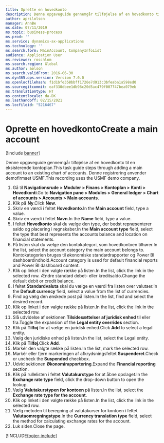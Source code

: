 ```yaml
---
title: Oprette en hovedkonto
description: Denne opgaveguide gennemgår tilføjelse af en hovedkonto til en eksisterende kontoplan.
author: aprilolson
manager: AnnBe
ms.date: 07/11/2019
ms.topic: business-process
ms.prod: ''
ms.service: dynamics-ax-applications
ms.technology: ''
ms.search.form: MainAccount, CompanyInfoList
audience: Application User
ms.reviewer: roschlom
ms.search.region: Global
ms.author: aolson
ms.search.validFrom: 2016-06-30
ms.dyn365.ops.version: Version 7.0.0
ms.openlocfilehash: f1d1bfe358bbff1720e7d013c3bfeaba1a598ed0
ms.sourcegitcommit: eaf330dbee1db96c20d5ac479f007747bea079eb
ms.translationtype: HT
ms.contentlocale: da-DK
ms.lasthandoff: 02/15/2021
ms.locfileid: "5216467"
---
```

# <a name="create-a-main-account"></a><span data-ttu-id="92b6b-103">Oprette en hovedkonto</span><span class="sxs-lookup"><span data-stu-id="92b6b-103">Create a main account</span></span>

[!include [banner](../../includes/banner.md)]

<span data-ttu-id="92b6b-104">Denne opgaveguide gennemgår tilføjelse af en hovedkonto til en eksisterende kontoplan.</span><span class="sxs-lookup"><span data-stu-id="92b6b-104">This task guide steps through adding a main account to an existing chart of accounts.</span></span> <span data-ttu-id="92b6b-105">Denne registrering anvender demofirmaet USMF.</span><span class="sxs-lookup"><span data-stu-id="92b6b-105">This recording uses the USMF demo company.</span></span>  

1. <span data-ttu-id="92b6b-106">Gå til **Navigationsrude > Moduler > Finans > Kontoplan > Konti > Hovedkonti**.</span><span class="sxs-lookup"><span data-stu-id="92b6b-106">Go to **Navigation pane > Modules > General ledger > Chart of accounts > Accounts > Main accounts**.</span></span>
2. <span data-ttu-id="92b6b-107">Klik på **Ny**.</span><span class="sxs-lookup"><span data-stu-id="92b6b-107">Click **New**.</span></span>
3. <span data-ttu-id="92b6b-108">Skriv en værdi i feltet **Hovedkonto**.</span><span class="sxs-lookup"><span data-stu-id="92b6b-108">In the **Main account** field, type a value.</span></span>
4. <span data-ttu-id="92b6b-109">Skriv en værdi i feltet **Navn**.</span><span class="sxs-lookup"><span data-stu-id="92b6b-109">In the **Name** field, type a value.</span></span>
5. <span data-ttu-id="92b6b-110">I feltet **Hovedkonto** skal du vælge den type, der bedst repræsenterer saldo og placering i regnskaber.</span><span class="sxs-lookup"><span data-stu-id="92b6b-110">In the **Main account type** field, select the type that best represents the accounts balance and location on financial statements.</span></span>
6. <span data-ttu-id="92b6b-111">På listen skal du vælge den kontokategori, som hovedkontoen tilhører.</span><span class="sxs-lookup"><span data-stu-id="92b6b-111">In the list, select the account category the main account belongs to.</span></span> <span data-ttu-id="92b6b-112">Kontokategorien bruges til økonomiske standardrapporter og Power BI dashboardindhold.</span><span class="sxs-lookup"><span data-stu-id="92b6b-112">Account category is used for default financial reports and Power BI dashboard content.</span></span>  
7. <span data-ttu-id="92b6b-113">Klik op linket i den valgte række på listen.</span><span class="sxs-lookup"><span data-stu-id="92b6b-113">In the list, click the link in the selected row.</span></span> <span data-ttu-id="92b6b-114">Ændre standard debet- eller kreditsaldo.</span><span class="sxs-lookup"><span data-stu-id="92b6b-114">Change the default debit or credit balance.</span></span>  
8. <span data-ttu-id="92b6b-115">I feltet **Standardvaluta** skal du vælge en værdi fra listen over valutaer.</span><span class="sxs-lookup"><span data-stu-id="92b6b-115">In the **Default currency** field, select a value from the list of currencies.</span></span>
9. <span data-ttu-id="92b6b-116">Find og vælg den ønskede post på listen.</span><span class="sxs-lookup"><span data-stu-id="92b6b-116">In the list, find and select the desired record.</span></span>
10. <span data-ttu-id="92b6b-117">Klik op linket i den valgte række på listen.</span><span class="sxs-lookup"><span data-stu-id="92b6b-117">In the list, click the link in the selected row.</span></span>
11. <span data-ttu-id="92b6b-118">Slå udvidelse af sektionen **Tilsidesættelser af juridisk enhed** til eller fra.</span><span class="sxs-lookup"><span data-stu-id="92b6b-118">Toggle the expansion of the **Legal entity overrides** section.</span></span>
12. <span data-ttu-id="92b6b-119">Klik på **Tilføj** for at vælge en juridisk enhed.</span><span class="sxs-lookup"><span data-stu-id="92b6b-119">Click **Add** to select a legal entity.</span></span>
13. <span data-ttu-id="92b6b-120">Vælg den juridiske enhed på listen.</span><span class="sxs-lookup"><span data-stu-id="92b6b-120">In the list, select the Legal entity.</span></span>
14. <span data-ttu-id="92b6b-121">Klik på **Tilføj**.</span><span class="sxs-lookup"><span data-stu-id="92b6b-121">Click **Add**.</span></span>
15. <span data-ttu-id="92b6b-122">Markér den valgte række på listen.</span><span class="sxs-lookup"><span data-stu-id="92b6b-122">In the list, mark the selected row.</span></span>
16. <span data-ttu-id="92b6b-123">Markér eller fjern markeringen af afkrydsningsfeltet **Suspenderet**.</span><span class="sxs-lookup"><span data-stu-id="92b6b-123">Check or uncheck the **Suspended** checkbox.</span></span>
17. <span data-ttu-id="92b6b-124">Udvid sektionen **Økonomirapportering**.</span><span class="sxs-lookup"><span data-stu-id="92b6b-124">Expand the **Financial reporting** section.</span></span>
18. <span data-ttu-id="92b6b-125">Klik på rullelisten i feltet **Valutakurstype** for at åbne opslaget.</span><span class="sxs-lookup"><span data-stu-id="92b6b-125">In the **Exchange rate type** field, click the drop-down button to open the lookup.</span></span>
19. <span data-ttu-id="92b6b-126">Vælg **Valutakurstypen for kontoen** på listen.</span><span class="sxs-lookup"><span data-stu-id="92b6b-126">In the list, select the **Exchange rate type for the account**.</span></span>
20. <span data-ttu-id="92b6b-127">Klik op linket i den valgte række på listen.</span><span class="sxs-lookup"><span data-stu-id="92b6b-127">In the list, click the link in the selected row.</span></span>
21. <span data-ttu-id="92b6b-128">Vælg metoden til beregning af valutakurser for kontoen i feltet **Valutaomregningstype**.</span><span class="sxs-lookup"><span data-stu-id="92b6b-128">In the **Currency translation type** field, select the method for calculating exchange rates for the account.</span></span>
22. <span data-ttu-id="92b6b-129">Luk siden.</span><span class="sxs-lookup"><span data-stu-id="92b6b-129">Close the page.</span></span>



[!INCLUDE[footer-include](../../../includes/footer-banner.md)]